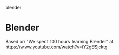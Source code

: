 blender
# Blender

Based on "We spent 100 hours learning Blender" at https://www.youtube.com/watch?v=iY2gESjcktg

